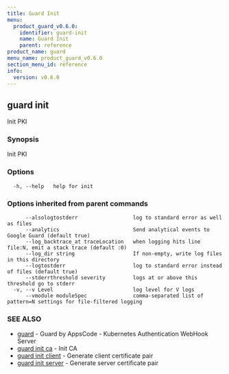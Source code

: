 ```yaml
---
title: Guard Init
menu:
  product_guard_v0.6.0:
    identifier: guard-init
    name: Guard Init
    parent: reference
product_name: guard
menu_name: product_guard_v0.6.0
section_menu_id: reference
info:
  version: v0.6.0
---
```


## guard init

Init PKI

### Synopsis

Init PKI

### Options

```
  -h, --help   help for init
```

### Options inherited from parent commands

```
      --alsologtostderr                  log to standard error as well as files
      --analytics                        Send analytical events to Google Guard (default true)
      --log_backtrace_at traceLocation   when logging hits line file:N, emit a stack trace (default :0)
      --log_dir string                   If non-empty, write log files in this directory
      --logtostderr                      log to standard error instead of files (default true)
      --stderrthreshold severity         logs at or above this threshold go to stderr
  -v, --v Level                          log level for V logs
      --vmodule moduleSpec               comma-separated list of pattern=N settings for file-filtered logging
```

### SEE ALSO

* [guard](/products/guard/v0.6.0/reference/guard)	 - Guard by AppsCode - Kubernetes Authentication WebHook Server
* [guard init ca](/products/guard/v0.6.0/reference/guard_init_ca)	 - Init CA
* [guard init client](/products/guard/v0.6.0/reference/guard_init_client)	 - Generate client certificate pair
* [guard init server](/products/guard/v0.6.0/reference/guard_init_server)	 - Generate server certificate pair

